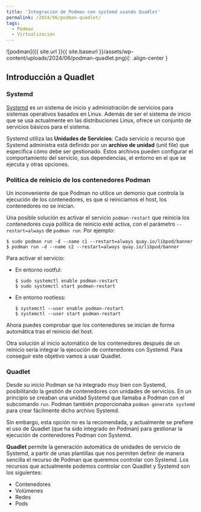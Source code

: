 ```yaml
---
title: 'Integración de Podman con systemd usando Quadlet'
permalink: /2024/06/podman-quadlet/
tags:
  - Podman
  - Virtualización
---
```


![podman]({{ site.url }}{{ site.baseurl }}/assets/wp-content/uploads/2024/06/podman-quadlet.png){: .align-center }

## Introducción a Quadlet

### Systemd

[Systemd](https://systemd.io/) es un sistema de inicio y administración de servicios para sistemas operativos basados en Linux. Además de ser el sistema de inicio que se usa actualmente en las distribuciones Linux, ofrece un conjunto de servicios básicos para el sistema.

Systemd utiliza las **Unidades de Servicios**: Cada servicio o recurso que Systemd administra está definido por un **archivo de unidad** (unit file) que especifica cómo debe ser gestionado. Estos archivos pueden configurar el comportamiento del servicio, sus dependencias, el entorno en el que se ejecuta y otras opciones.

### Política de reinicio de los contenedores Podman

Un inconveniente de que Podman no utilice un demonio que controla la ejecución de los contenedores, es que si reiniciamos el host, los contenedores no se inician.

Una posible solución es activar el servicio `podman-restart` que reinicia los contenedores cuya política de reinicio esté activa, con el parámetro `--restart=always` de `podman run`. Por ejemplo:

```
$ sudo podman run -d --name c1 --restart=always quay.io/libpod/banner
$ podman run -d --name c2 --restart=always quay.io/libpod/banner
```

Para activar el servicio:

* En entorno rootful:
  ```
  $ sudo systemctl enable podman-restart
  $ sudo systemctl start podman-restart
  ```
* En entorno rootless:
  ```
  $ systemctl --user enable podman-restart
  $ systemctl --user start podman-restart
  ```
Ahora puedes comprobar que los contenedores se inician de forma automática tras el reinicio del host.

Otra solución al inicio automático de los contenedores después de un reinicio sería integrar la ejecución de contenedores con Systemd. Para conseguir este objetivo vamos a usar Quadlet.

### Quadlet

Desde su inicio Podman se ha integrado muy bien con Systemd, posibilitando la gestión de contenedores con unidades de servicios. En un principio se creaban una unidad Systemd que llamaba a Podman con el subcomando `run`. Podman también proporcionaba `podman generate systemd` para crear fácilmente dicho archivo Systemd.

Sin embargo, esta opción no es la recomendada, y actualmente se prefiere el uso de Quadlet (que ha sido integrado en Podman) para gestionar la ejecución de contenedores Podman con Systemd.

**Quadlet** permite la generación automática de unidades de servicio de Systemd, a partir de unas plantillas que nos permiten definir de manera sencilla el recurso de Podman que queremos controlar con Systemd. Los recursos que actualmente podemos controlar con Quadlet y Systemd son los siguientes:

* Contenedores
* Volúmenes
* Redes
* Pods 

<!-- more->

#### ¿Cómo funciona Quadlet?

Quadlet buscará ficheros de plantilla de unidades de sistemas Systemd, en los siguientes directorios:

* Si estamos trabajando con el usuario `root`, los directorio de búsqueda son: `/etc/containers/systemd/` y `/usr/share/containers/systemd/`.
* Si trabajamos con un usuario sin privilegios, el directorio de búsqueda será `$HOME/.config/containers/systemd/`.

Los ficheros de plantilla de unidades Systemd tienen distintas extensiones según el recurso que queremos controlar:

* `.container`: Nos permite definir las características de un contenedor que será gestionado por Systemd ejecutando `podman run`.
* `.volume`: Nos permite definir la definición de volúmenes que serán referenciados en la plantillas del tipo `.container`.
* `.network`: Nos permite definir la definición de redes que serán referenciados en la plantillas del tipo `.container` y `.kube`.
* `.pod`: Nos permite la definición de un Pod que será gestionado por Systemd. Sólo funciona en la versión Podman 5.
* `.kube`: Nos permite la definición de escenario creados a parir de ficheros YAML de Kubernetes con la instrucción `podman kube play`.

## Ejecución de contenedores con Systemd y Quadlet

En este ejemplo vamos a gestionar un contenedor  que ofrece un servidor web nginx, por lo tanto vamos a escribir la siguiente plantilla de unidad Systemd, en el directorio `/etc/containers/systemd`.

El nombre de la plantilla es `nginx.container` y tiene el siguiente contenido:

```
[Unit]
Description=Un contenedor con el servidor web nginx

[Container]
Image=docker.io/nginx
ContainerName=contenedor_nginx
PublishPort=8888:80

[Service]
Restart=always
TimeoutStartSec=900

[Install]
WantedBy=multi-user.target default.target
```

Como vemos el formato de la plantilla es similar al formato de una unidad de Systemd estándar:

* Las secciones y parámetros propias de la definición de una unidad Systemd, por ejemplo `[Unit]`, `[Service]` y `[Install]` se copiaran directamente en el fichero generado. Hemos puesto algunos parámetros comunes de ejemplo, pero podemos indicar los que nos interesen:
    * `Restart=always`: Política de reinicio. En este caso, se intentará reiniciar el servicio siempre que se detenga.
    * `TimeoutStartSec=900`: Tiempo máximo (en segundos) que Systemd esperará a que el servicio se inicie antes de considerarlo como un fallo.
    * `WantedBy=multi-user.target default.target`: El servicio será iniciado automáticamente durante el arranque del sistema.
* En esta plantilla donde vamos a definir la ejecución de un contenedor tenemos una sección especial que se llama `[Container]`. Dentro de esta sección pondremos distintos parámetros para especificar las características que tendrá el contenedor que vamos a gestionar. Esta sección no aparecerá en la unidad Systemd generada, pero los parámetros indicados se utilizarán para generar la configuración adecuada. Los parámetros más importantes que podemos indicar dentro de la sección `[Container]` son:
    * `Image`: Nos permite indicar la imagen desde la que se crea el contenedor.
    * `PublishPort`: Nos permite mapear puertos. Igual que la opción `-p` de `podman run`.
    * `ContainerName`: Nos permite indicar el nombre del contenedor.
    * `Environment`: Nos permite definir variables de entorno. Igual que la opción `-e` de `podman run`.
    * `Exec`: Nos permite indicar el comando que queremos que se ejecute en el contenedor. 
    * `Network`: Nos permite indicar la red donde se conecta el contenedor. Igual que la opción `--network` de `podman run`.
    * `Pod`: Nos permite añadir el contenedor en un Pod. Igual que la opción `--pod` de `podman run`.
    * `Volume`: Nos permite añadir almacenamiento al contenedor. Igual que la opción `--volume` de `podman run`.
    * `PodmanArgs`: nos permite añadir parámetros extras a la comando `podman run`.
    * Podemos indicar más parámetros que puedes consultar en la [documentación](https://docs.podman.io/en/latest/markdown/podman-systemd.unit.5.html).

Una vez que tenemos definida la plantilla, es decir, la hemos copiado al directorio `/etc/containers/systemd` y siempre que la modifiquemos, tendremos que reiniciar Systemd:

```
# systemctl daemon-reload
```

Y ya podemos trabajar con la unidad de Systemd que se ha generado:

```
# systemctl status nginx
○ nginx.service - Un contenedor con el servidor web nginx
     Loaded: loaded (/etc/containers/systemd/nginx.container; generated)
    Drop-In: /usr/lib/systemd/system/service.d
             └─10-timeout-abort.conf
     Active: inactive (dead)

# systemctl start nginx
# systemctl status nginx
● nginx.service - Un contenedor con el servidor web nginx
     Loaded: loaded (/etc/containers/systemd/nginx.container; generated)
    Drop-In: /usr/lib/systemd/system/service.d
             └─10-timeout-abort.conf
     Active: active (running) since Tue 2024-04-09 07:12:43 UTC; 30s ago
   Main PID: 74403 (conmon)
      Tasks: 4 (limit: 1087)
     Memory: 18.9M
        CPU: 864ms
     CGroup: /system.slice/nginx.service
             ├─libpod-payload-9687bac58d5c4d1606aa46af33d1a21c1d1652e0ac9fb3fc0fc86e3495f42869
             │ ├─74405 "nginx: master process nginx -g daemon off;"
             │ ├─74430 "nginx: worker process"
             │ └─74431 "nginx: worker process"
    ...

# podman ps
CONTAINER ID  IMAGE                           COMMAND               CREATED         STATUS         PORTS                 NAMES
0bacbe10921c  docker.io/library/nginx:latest  nginx -g daemon o...  4 seconds ago   Up 2 seconds   0.0.0.0:8888->80/tcp  contenedor_nginx


# curl http://localhost:8888
<!DOCTYPE html>
<html>
<head>
<title>Welcome to nginx!</title>
...

# systemctl stop nginx
```

Por último si queremos obtener la unidad Systemd generada, podemos ejecutar:

```
# /usr/libexec/podman/quadlet -dryrun 

quadlet-generator[74499]: Loading source unit file /etc/containers/systemd/nginx.container
---nginx.service---
[Unit]
Description=Un contenedor con el servidor web nginx
SourcePath=/etc/containers/systemd/nginx.container
RequiresMountsFor=%t/containers

[X-Container]
Image=docker.io/nginx
ContainerName=contenedor_nginx
PublishPort=8888:80

[Service]
Restart=always
TimeoutStartSec=900
Environment=PODMAN_SYSTEMD_UNIT=%n
KillMode=mixed
ExecStop=/usr/bin/podman rm -v -f -i --cidfile=%t/%N.cid
ExecStopPost=-/usr/bin/podman rm -v -f -i --cidfile=%t/%N.cid
Delegate=yes
Type=notify
NotifyAccess=all
SyslogIdentifier=%N
ExecStart=/usr/bin/podman run --name=contenedor_nginx --cidfile=%t/%N.cid --replace --rm --cgroups=split --sdnotify=conmon -d --publish 8888:80 docker.io/nginx

[Install]
# Start by default on boot
WantedBy=multi-user.target default.target
```

## Ejemplo: Despliegue de WordPress + MariaDB con Systemd y Quadlet

Para poder desplegar WordPress + MariaDB necesitamos guardar las siguientes plantillas de unidades de sistemas en el directorio `$HOME/.config/containers/systemd/`. En este ejemplo vamos a trabajar en un entorno rootless.:

En primer lugar, definimos la red con la que vamos a trabajar en plantilla de unidad de Systemd `wordpress.network`:

```
[Network]
NetworkName=red-wordpress
```

También definimos los volúmenes que vamos a necesitar. En el fichero `wordpress.volume`:

```
[Volume]
VolumeName=wpvol
```

Y en el fichero `wordpress_mariadb.volume`:

```
[Volume]
VolumeName=dbvol
```

A continuación definimos los contenedores. En el fichero `wordpress.container` definimos el contenedor de WordPress:

```
[Unit]
Description=Un contenedor con WordPress

[Container]
Image=docker.io/wordpress
ContainerName=wordpress
PublishPort=8081:80
Network=wordpress.network
Volume=wordpress.volume:/var/www/html
Environment=WORDPRESS_DB_HOST=db
Environment=WORDPRESS_DB_USER=wordpress
Environment=WORDPRESS_DB_NAME=wordpress
Environment=WORDPRESS_DB_PASSWORD=wordpress

[Service]
Restart=always
TimeoutStartSec=900

[Install]
WantedBy=multi-user.target default.target
```
Y en el fichero `wordpress_mariadb.container` definimos el contenedor de MariaDB:

```
[Unit]
Description=Un contenedor con el servidor de base de datos MariaDB para Wordpress

[Container]
Image=docker.io/mariadb:10.5
ContainerName=db
Volume=wordpress_mariadb.volume:/usr/lib/mysql
Network=wordpress.network
Environment=MARIADB_ROOT_PASSWORD=my-secret-pw
Environment=MARIADB_USER=wordpress
Environment=MARIADB_DATABASE=wordpress
Environment=MARIADB_PASSWORD=wordpress

[Service]
Restart=always
TimeoutStartSec=900

[Install]
WantedBy=multi-user.target default.target
```

Ya podemos iniciar los servicios:

```
$ systemctl --user daemon-reload
$ systemctl --user start wordpress_mariadb
$ systemctl --user start wordpress
```

Podemos comprobar los recursos que hemos creado:

```
$ podman ps
CONTAINER ID  IMAGE                               COMMAND               CREATED             STATUS             PORTS                 NAMES
9800047ac022  docker.io/library/mariadb:10.5      mysqld                About a minute ago  Up About a minute                        db
eac1c9c70f7d  docker.io/library/wordpress:latest  apache2-foregroun...  11 seconds ago      Up 11 seconds      0.0.0.0:8081->80/tcp  wordpress

$ podman network ls
NETWORK ID    NAME           DRIVER
b53cd35e30fd  red-wordpress  bridge

$ podman volume ls
DRIVER      VOLUME NAME
local       dbvol
local       wpvol
```

Y podemos acceder a la aplicación para comprobar que está funcionando.
